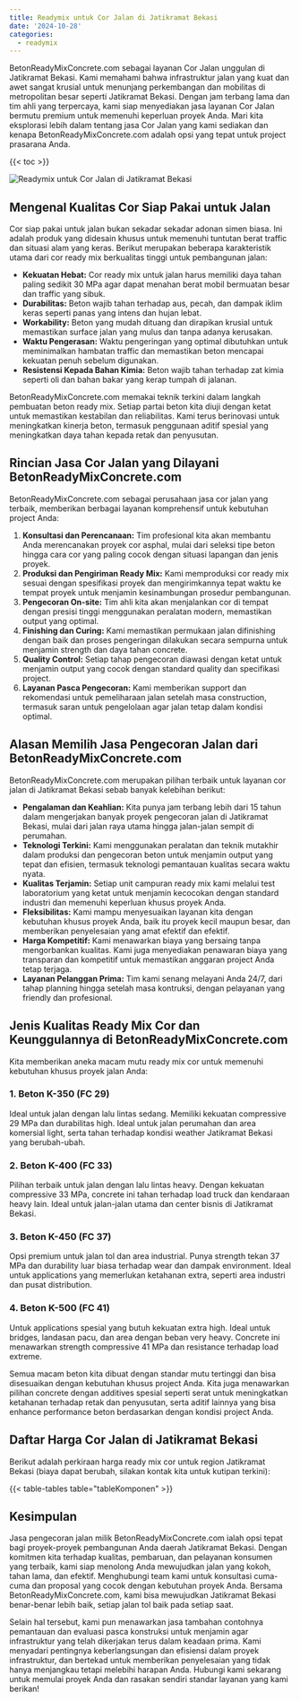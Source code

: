 ```yaml
---
title: Readymix untuk Cor Jalan di Jatikramat Bekasi
date: '2024-10-28'
categories:
  - readymix
---
```


BetonReadyMixConcrete.com sebagai layanan Cor Jalan unggulan di Jatikramat Bekasi. Kami memahami bahwa infrastruktur jalan yang kuat dan awet sangat krusial untuk menunjang perkembangan dan mobilitas di metropolitan besar seperti Jatikramat Bekasi. Dengan jam terbang lama dan tim ahli yang terpercaya, kami siap menyediakan jasa layanan Cor Jalan bermutu premium untuk memenuhi keperluan proyek Anda. Mari kita eksplorasi lebih dalam tentang jasa Cor Jalan yang kami sediakan dan kenapa BetonReadyMixConcrete.com adalah opsi yang tepat untuk project prasarana Anda.

{{< toc >}}

![Readymix untuk Cor Jalan di Jatikramat Bekasi](https://betoncor8.github.io/cor/harga-beton-readymix-concrete%20(28).png)

## Mengenal Kualitas Cor Siap Pakai untuk Jalan

Cor siap pakai untuk jalan bukan sekadar sekadar adonan simen biasa. Ini adalah produk yang didesain khusus untuk memenuhi tuntutan berat traffic dan situasi alam yang keras. Berikut merupakan beberapa karakteristik utama dari cor ready mix berkualitas tinggi untuk pembangunan jalan:

- **Kekuatan Hebat:** Cor ready mix untuk jalan harus memiliki daya tahan paling sedikit 30 MPa agar dapat menahan berat mobil bermuatan besar dan traffic yang sibuk.
- **Durabilitas:** Beton wajib tahan terhadap aus, pecah, dan dampak iklim keras seperti panas yang intens dan hujan lebat.
- **Workability:** Beton yang mudah dituang dan dirapikan krusial untuk memastikan surface jalan yang mulus dan tanpa adanya kerusakan.
- **Waktu Pengerasan:** Waktu pengeringan yang optimal dibutuhkan untuk meminimalkan hambatan traffic dan memastikan beton mencapai kekuatan penuh sebelum digunakan.
- **Resistensi Kepada Bahan Kimia:** Beton wajib tahan terhadap zat kimia seperti oli dan bahan bakar yang kerap tumpah di jalanan.

BetonReadyMixConcrete.com memakai teknik terkini dalam langkah pembuatan beton ready mix. Setiap partai beton kita diuji dengan ketat untuk memastikan kestabilan dan reliabilitas. Kami terus berinovasi untuk meningkatkan kinerja beton, termasuk penggunaan aditif spesial yang meningkatkan daya tahan kepada retak dan penyusutan.

## Rincian Jasa Cor Jalan yang Dilayani BetonReadyMixConcrete.com

BetonReadyMixConcrete.com sebagai perusahaan jasa cor jalan yang terbaik, memberikan berbagai layanan komprehensif untuk kebutuhan project Anda:

1. **Konsultasi dan Perencanaan:** Tim profesional kita akan membantu Anda merencanakan proyek cor asphal, mulai dari seleksi tipe beton hingga cara cor yang paling cocok dengan situasi lapangan dan jenis proyek.
2. **Produksi dan Pengiriman Ready Mix:** Kami memproduksi cor ready mix sesuai dengan spesifikasi proyek dan mengirimkannya tepat waktu ke tempat proyek untuk menjamin kesinambungan prosedur pembangunan.
3. **Pengecoran On-site:** Tim ahli kita akan menjalankan cor di tempat dengan presisi tinggi menggunakan peralatan modern, memastikan output yang optimal.
4. **Finishing dan Curing:** Kami memastikan permukaan jalan difinishing dengan baik dan proses pengeringan dilakukan secara sempurna untuk menjamin strength dan daya tahan concrete.
5. **Quality Control:** Setiap tahap pengecoran diawasi dengan ketat untuk menjamin output yang cocok dengan standard quality dan specifikasi project.
6. **Layanan Pasca Pengecoran:** Kami memberikan support dan rekomendasi untuk pemeliharaan jalan setelah masa construction, termasuk saran untuk pengelolaan agar jalan tetap dalam kondisi optimal.

## Alasan Memilih Jasa Pengecoran Jalan dari BetonReadyMixConcrete.com

BetonReadyMixConcrete.com merupakan pilihan terbaik untuk layanan cor jalan di Jatikramat Bekasi sebab banyak kelebihan berikut:

- **Pengalaman dan Keahlian:** Kita punya jam terbang lebih dari 15 tahun dalam mengerjakan banyak proyek pengecoran jalan di Jatikramat Bekasi, mulai dari jalan raya utama hingga jalan-jalan sempit di perumahan.
- **Teknologi Terkini:** Kami menggunakan peralatan dan teknik mutakhir dalam produksi dan pengecoran beton untuk menjamin output yang tepat dan efisien, termasuk teknologi pemantauan kualitas secara waktu nyata.
- **Kualitas Terjamin:** Setiap unit campuran ready mix kami melalui test laboratorium yang ketat untuk menjamin kecocokan dengan standard industri dan memenuhi keperluan khusus proyek Anda.
- **Fleksibilitas:** Kami mampu menyesuaikan layanan kita dengan kebutuhan khusus proyek Anda, baik itu proyek kecil maupun besar, dan memberikan penyelesaian yang amat efektif dan efektif.
- **Harga Kompetitif:** Kami menawarkan biaya yang bersaing tanpa mengorbankan kualitas. Kami juga menyediakan penawaran biaya yang transparan dan kompetitif untuk memastikan anggaran project Anda tetap terjaga.
- **Layanan Pelanggan Prima:** Tim kami senang melayani Anda 24/7, dari tahap planning hingga setelah masa kontruksi, dengan pelayanan yang friendly dan profesional.

## Jenis Kualitas Ready Mix Cor dan Keunggulannya di BetonReadyMixConcrete.com

Kita memberikan aneka macam mutu ready mix cor untuk memenuhi kebutuhan khusus proyek jalan Anda:

### 1\. Beton K-350 (FC 29)

Ideal untuk jalan dengan lalu lintas sedang. Memiliki kekuatan compressive 29 MPa dan durabilitas high. Ideal untuk jalan perumahan dan area komersial light, serta tahan terhadap kondisi weather Jatikramat Bekasi yang berubah-ubah.

### 2\. Beton K-400 (FC 33)

Pilihan terbaik untuk jalan dengan lalu lintas heavy. Dengan kekuatan compressive 33 MPa, concrete ini tahan terhadap load truck dan kendaraan heavy lain. Ideal untuk jalan-jalan utama dan center bisnis di Jatikramat Bekasi.

### 3\. Beton K-450 (FC 37)

Opsi premium untuk jalan tol dan area industrial. Punya strength tekan 37 MPa dan durability luar biasa terhadap wear dan dampak environment. Ideal untuk applications yang memerlukan ketahanan extra, seperti area industri dan pusat distribution.

### 4\. Beton K-500 (FC 41)

Untuk applications spesial yang butuh kekuatan extra high. Ideal untuk bridges, landasan pacu, dan area dengan beban very heavy. Concrete ini menawarkan strength compressive 41 MPa dan resistance terhadap load extreme.

Semua macam beton kita dibuat dengan standar mutu tertinggi dan bisa disesuaikan dengan kebutuhan khusus project Anda. Kita juga menawarkan pilihan concrete dengan additives spesial seperti serat untuk meningkatkan ketahanan terhadap retak dan penyusutan, serta aditif lainnya yang bisa enhance performance beton berdasarkan dengan kondisi project Anda.

## Daftar Harga Cor Jalan di Jatikramat Bekasi

Berikut adalah perkiraan harga ready mix cor untuk region Jatikramat Bekasi (biaya dapat berubah, silakan kontak kita untuk kutipan terkini):

{{< table-tables table="tableKomponen" >}}

## Kesimpulan

Jasa pengecoran jalan milik BetonReadyMixConcrete.com ialah opsi tepat bagi proyek-proyek pembangunan Anda daerah Jatikramat Bekasi. Dengan komitmen kita terhadap kualitas, pembaruan, dan pelayanan konsumen yang terbaik, kami siap menolong Anda mewujudkan jalan yang kokoh, tahan lama, dan efektif. Menghubungi team kami untuk konsultasi cuma-cuma dan proposal yang cocok dengan kebutuhan proyek Anda. Bersama BetonReadyMixConcrete.com, kami bisa mewujudkan Jatikramat Bekasi benar-benar lebih baik, setiap jalan tol baik pada setiap saat.

Selain hal tersebut, kami pun menawarkan jasa tambahan contohnya pemantauan dan evaluasi pasca konstruksi untuk menjamin agar infrastruktur yang telah dikerjakan terus dalam keadaan prima. Kami menyadari pentingnya keberlangsungan dan efisiensi dalam proyek infrastruktur, dan bertekad untuk memberikan penyelesaian yang tidak hanya menjangkau tetapi melebihi harapan Anda. Hubungi kami sekarang untuk memulai proyek Anda dan rasakan sendiri standar layanan yang kami berikan!
